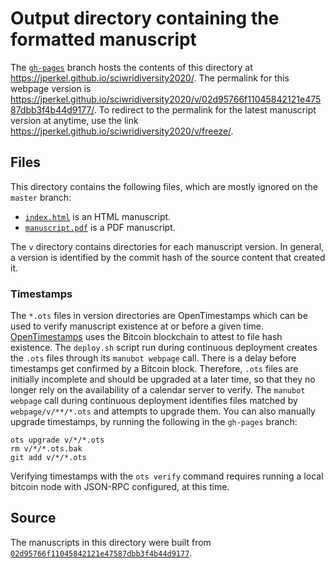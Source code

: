 # Output directory containing the formatted manuscript

The [`gh-pages`](https://github.com/jperkel/sciwridiversity2020/tree/gh-pages) branch hosts the contents of this directory at <https://jperkel.github.io/sciwridiversity2020/>.
The permalink for this webpage version is <https://jperkel.github.io/sciwridiversity2020/v/02d95766f11045842121e47587dbb3f4b44d9177/>.
To redirect to the permalink for the latest manuscript version at anytime, use the link <https://jperkel.github.io/sciwridiversity2020/v/freeze/>.

## Files

This directory contains the following files, which are mostly ignored on the `master` branch:

+ [`index.html`](index.html) is an HTML manuscript.
+ [`manuscript.pdf`](manuscript.pdf) is a PDF manuscript.

The `v` directory contains directories for each manuscript version.
In general, a version is identified by the commit hash of the source content that created it.

### Timestamps

The `*.ots` files in version directories are OpenTimestamps which can be used to verify manuscript existence at or before a given time.
[OpenTimestamps](https://opentimestamps.org/) uses the Bitcoin blockchain to attest to file hash existence.
The `deploy.sh` script run during continuous deployment creates the `.ots` files through its `manubot webpage` call.
There is a delay before timestamps get confirmed by a Bitcoin block.
Therefore, `.ots` files are initially incomplete and should be upgraded at a later time, so that they no longer rely on the availability of a calendar server to verify.
The `manubot webpage` call during continuous deployment identifies files matched by `webpage/v/**/*.ots` and attempts to upgrade them.
You can also manually upgrade timestamps, by running the following in the `gh-pages` branch:

```shell
ots upgrade v/*/*.ots
rm v/*/*.ots.bak
git add v/*/*.ots
```

Verifying timestamps with the `ots verify` command requires running a local bitcoin node with JSON-RPC configured, at this time.

## Source

The manuscripts in this directory were built from
[`02d95766f11045842121e47587dbb3f4b44d9177`](https://github.com/jperkel/sciwridiversity2020/commit/02d95766f11045842121e47587dbb3f4b44d9177).
